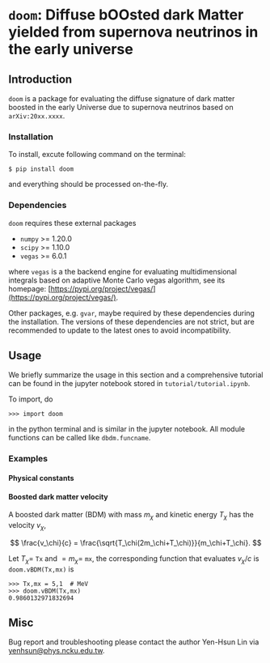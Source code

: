 # `doom`: **D**iffuse b**OO**sted dark **M**atter yielded from supernova neutrinos in the early universe


## Introduction

`doom` is a package for evaluating the diffuse signature of dark matter boosted in the early Universe due to supernova neutrinos based on `arXiv:20xx.xxxx`.

### Installation

To install, excute following command on the terminal:

    $ pip install doom

and everything should be processed on-the-fly.

### Dependencies

`doom` requires these external packages

- `numpy` >= 1.20.0
- `scipy` >= 1.10.0
- `vegas` >= 6.0.1

where `vegas` is a the backend engine for evaluating multidimensional integrals based on adaptive Monte Carlo vegas algorithm, see its homepage: [https://pypi.org/project/vegas/](https://pypi.org/project/vegas/).

Other packages, e.g. `gvar`, maybe required by these dependencies during the installation.
The versions of these dependencies are not strict, but are recommended to update to the latest ones to avoid incompatibility. 


## Usage

We briefly summarize the usage in this section and a comprehensive tutorial can be found in the jupyter notebook stored in `tutorial/tutorial.ipynb`.

To import, do

    >>> import doom

in the python terminal and is similar in the jupyter notebook. All module functions can be called like `dbdm.funcname`.

### Examples

#### Physical constants

#### Boosted dark matter velocity

A boosted dark matter (BDM) with mass $m_\chi$ and kinetic energy $T_\chi$ has the velocity $v_\chi$,

$$
\frac{v_\chi}{c} = \frac{\sqrt{T_\chi(2m_\chi+T_\chi)}}{m_\chi+T_\chi}.
$$

Let $T_\chi=$ `Tx` and $=m_\chi=$ `mx`, the corresponding function that evaluates $v_\chi/c$ is `doom.vBDM(Tx,mx)` is

    >>> Tx,mx = 5,1  # MeV
    >>> doom.vBDM(Tx,mx)
    0.9860132971832694
## Misc

Bug report and troubleshooting please contact the author Yen-Hsun Lin via [yenhsun@phys.ncku.edu.tw](mailto:yenhsun@phys.ncku.edu.tw).
